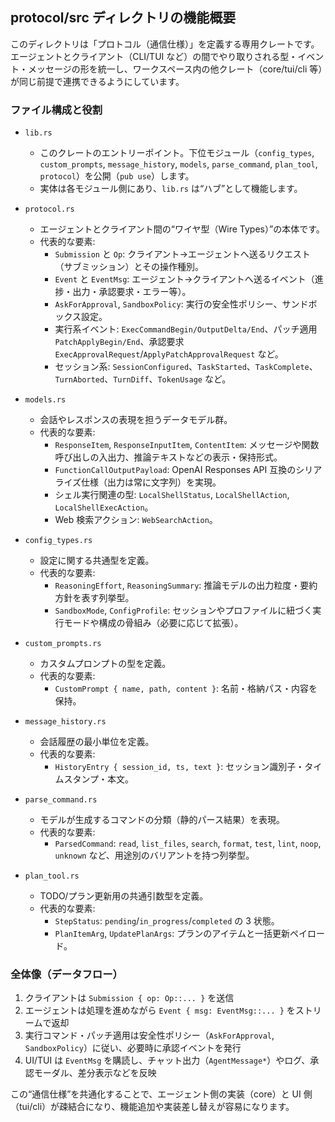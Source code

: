 ## protocol/src ディレクトリの機能概要

このディレクトリは「プロトコル（通信仕様）」を定義する専用クレートです。エージェントとクライアント（CLI/TUI など）の間でやり取りされる型・イベント・メッセージの形を統一し、ワークスペース内の他クレート（core/tui/cli 等）が同じ前提で連携できるようにしています。

### ファイル構成と役割

- `lib.rs`
  - このクレートのエントリーポイント。下位モジュール（`config_types`, `custom_prompts`, `message_history`, `models`, `parse_command`, `plan_tool`, `protocol`）を公開（`pub use`）します。
  - 実体は各モジュール側にあり、`lib.rs` は“ハブ”として機能します。

- `protocol.rs`
  - エージェントとクライアント間の“ワイヤ型（Wire Types）”の本体です。
  - 代表的な要素:
    - `Submission` と `Op`: クライアント→エージェントへ送るリクエスト（サブミッション）とその操作種別。
    - `Event` と `EventMsg`: エージェント→クライアントへ送るイベント（進捗・出力・承認要求・エラー等）。
    - `AskForApproval`, `SandboxPolicy`: 実行の安全性ポリシー、サンドボックス設定。
    - 実行系イベント: `ExecCommandBegin/OutputDelta/End`、パッチ適用 `PatchApplyBegin/End`、承認要求 `ExecApprovalRequest`/`ApplyPatchApprovalRequest` など。
    - セッション系: `SessionConfigured`、`TaskStarted`、`TaskComplete`、`TurnAborted`、`TurnDiff`、`TokenUsage` など。

- `models.rs`
  - 会話やレスポンスの表現を担うデータモデル群。
  - 代表的な要素:
    - `ResponseItem`, `ResponseInputItem`, `ContentItem`: メッセージや関数呼び出しの入出力、推論テキストなどの表示・保持形式。
    - `FunctionCallOutputPayload`: OpenAI Responses API 互換のシリアライズ仕様（出力は常に文字列）を実現。
    - シェル実行関連の型: `LocalShellStatus`, `LocalShellAction`, `LocalShellExecAction`。
    - Web 検索アクション: `WebSearchAction`。

- `config_types.rs`
  - 設定に関する共通型を定義。
  - 代表的な要素:
    - `ReasoningEffort`, `ReasoningSummary`: 推論モデルの出力粒度・要約方針を表す列挙型。
    - `SandboxMode`, `ConfigProfile`: セッションやプロファイルに紐づく実行モードや構成の骨組み（必要に応じて拡張）。

- `custom_prompts.rs`
  - カスタムプロンプトの型を定義。
  - 代表的な要素:
    - `CustomPrompt { name, path, content }`: 名前・格納パス・内容を保持。

- `message_history.rs`
  - 会話履歴の最小単位を定義。
  - 代表的な要素:
    - `HistoryEntry { session_id, ts, text }`: セッション識別子・タイムスタンプ・本文。

- `parse_command.rs`
  - モデルが生成するコマンドの分類（静的パース結果）を表現。
  - 代表的な要素:
    - `ParsedCommand`: `read`, `list_files`, `search`, `format`, `test`, `lint`, `noop`, `unknown` など、用途別のバリアントを持つ列挙型。

- `plan_tool.rs`
  - TODO/プラン更新用の共通引数型を定義。
  - 代表的な要素:
    - `StepStatus`: `pending`/`in_progress`/`completed` の 3 状態。
    - `PlanItemArg`, `UpdatePlanArgs`: プランのアイテムと一括更新ペイロード。

### 全体像（データフロー）

1. クライアントは `Submission { op: Op::... }` を送信
2. エージェントは処理を進めながら `Event { msg: EventMsg::... }` をストリームで返却
3. 実行コマンド・パッチ適用は安全性ポリシー（`AskForApproval`, `SandboxPolicy`）に従い、必要時に承認イベントを発行
4. UI/TUI は `EventMsg` を購読し、チャット出力（`AgentMessage*`）やログ、承認モーダル、差分表示などを反映

この“通信仕様”を共通化することで、エージェント側の実装（core）と UI 側（tui/cli）が疎結合になり、機能追加や実装差し替えが容易になります。


